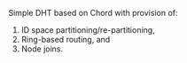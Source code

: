Simple DHT based on Chord with provision of:
1) ID space partitioning/re-partitioning, 
2) Ring-based routing, and
3) Node joins.
